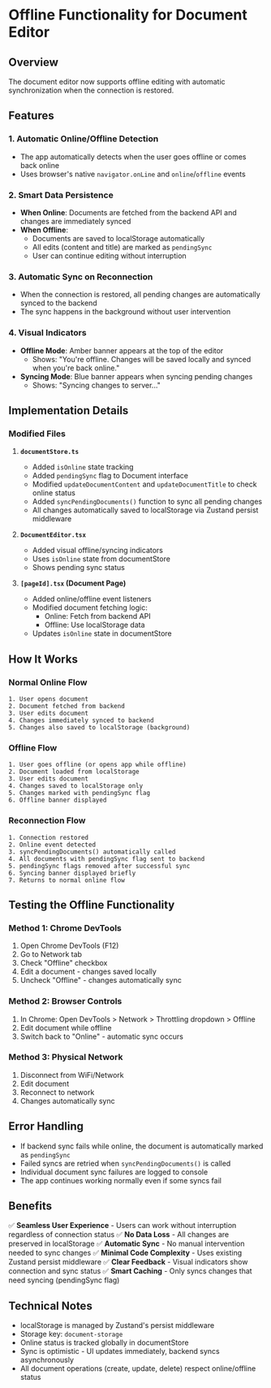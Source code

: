 # Offline Functionality for Document Editor

## Overview
The document editor now supports offline editing with automatic synchronization when the connection is restored.

## Features

### 1. **Automatic Online/Offline Detection**
- The app automatically detects when the user goes offline or comes back online
- Uses browser's native `navigator.onLine` and `online`/`offline` events

### 2. **Smart Data Persistence**
- **When Online**: Documents are fetched from the backend API and changes are immediately synced
- **When Offline**: 
  - Documents are saved to localStorage automatically
  - All edits (content and title) are marked as `pendingSync`
  - User can continue editing without interruption

### 3. **Automatic Sync on Reconnection**
- When the connection is restored, all pending changes are automatically synced to the backend
- The sync happens in the background without user intervention

### 4. **Visual Indicators**
- **Offline Mode**: Amber banner appears at the top of the editor
  - Shows: "You're offline. Changes will be saved locally and synced when you're back online."
- **Syncing Mode**: Blue banner appears when syncing pending changes
  - Shows: "Syncing changes to server..."

## Implementation Details

### Modified Files

1. **`documentStore.ts`**
   - Added `isOnline` state tracking
   - Added `pendingSync` flag to Document interface
   - Modified `updateDocumentContent` and `updateDocumentTitle` to check online status
   - Added `syncPendingDocuments()` function to sync all pending changes
   - All changes automatically saved to localStorage via Zustand persist middleware

2. **`DocumentEditor.tsx`**
   - Added visual offline/syncing indicators
   - Uses `isOnline` state from documentStore
   - Shows pending sync status

3. **`[pageId].tsx` (Document Page)**
   - Added online/offline event listeners
   - Modified document fetching logic:
     - Online: Fetch from backend API
     - Offline: Use localStorage data
   - Updates `isOnline` state in documentStore

## How It Works

### Normal Online Flow
```
1. User opens document
2. Document fetched from backend
3. User edits document
4. Changes immediately synced to backend
5. Changes also saved to localStorage (background)
```

### Offline Flow
```
1. User goes offline (or opens app while offline)
2. Document loaded from localStorage
3. User edits document
4. Changes saved to localStorage only
5. Changes marked with pendingSync flag
6. Offline banner displayed
```

### Reconnection Flow
```
1. Connection restored
2. Online event detected
3. syncPendingDocuments() automatically called
4. All documents with pendingSync flag sent to backend
5. pendingSync flags removed after successful sync
6. Syncing banner displayed briefly
7. Returns to normal online flow
```

## Testing the Offline Functionality

### Method 1: Chrome DevTools
1. Open Chrome DevTools (F12)
2. Go to Network tab
3. Check "Offline" checkbox
4. Edit a document - changes saved locally
5. Uncheck "Offline" - changes automatically sync

### Method 2: Browser Controls
1. In Chrome: Open DevTools > Network > Throttling dropdown > Offline
2. Edit document while offline
3. Switch back to "Online" - automatic sync occurs

### Method 3: Physical Network
1. Disconnect from WiFi/Network
2. Edit document
3. Reconnect to network
4. Changes automatically sync

## Error Handling

- If backend sync fails while online, the document is automatically marked as `pendingSync`
- Failed syncs are retried when `syncPendingDocuments()` is called
- Individual document sync failures are logged to console
- The app continues working normally even if some syncs fail

## Benefits

✅ **Seamless User Experience** - Users can work without interruption regardless of connection status
✅ **No Data Loss** - All changes are preserved in localStorage
✅ **Automatic Sync** - No manual intervention needed to sync changes
✅ **Minimal Code Complexity** - Uses existing Zustand persist middleware
✅ **Clear Feedback** - Visual indicators show connection and sync status
✅ **Smart Caching** - Only syncs changes that need syncing (pendingSync flag)

## Technical Notes

- localStorage is managed by Zustand's persist middleware
- Storage key: `document-storage`
- Online status is tracked globally in documentStore
- Sync is optimistic - UI updates immediately, backend syncs asynchronously
- All document operations (create, update, delete) respect online/offline status
